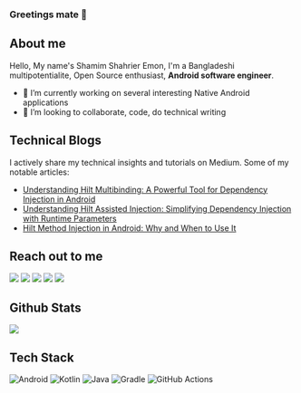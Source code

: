 ### Greetings mate 👋


## About me

Hello, My name's Shamim Shahrier Emon, I'm a Bangladeshi multipotentialite, Open Source enthusiast, **Android software engineer**.


- 🔭 I’m currently working on several interesting Native Android applications
- 👯 I’m looking to collaborate, code, do technical writing  

## Technical Blogs
 I actively share my technical insights and tutorials on Medium. Some of my notable articles: 
 - [Understanding Hilt Multibinding: A Powerful Tool for Dependency Injection in Android](https://medium.com/@emon.dev.bd/understanding-hilt-multibinding-a-powerful-tool-for-dependency-injection-in-android-335327f592cf)
 - [Understanding Hilt Assisted Injection: Simplifying Dependency Injection with Runtime Parameters](https://medium.com/@emon.dev.bd/understanding-hilt-assisted-injection-simplifying-dependency-injection-with-runtime-parameters-ec2c88d18be6)
 - [Hilt Method Injection in Android: Why and When to Use It](https://medium.com/@emon.dev.bd/hilt-method-injection-in-android-why-and-when-to-use-it-4014a9f6a614)
## Reach out to me


[![](https://img.shields.io/badge/LinkedIn-0077B5?style=for-the-badge&logo=linkedin&logoColor=white)](https://www.linkedin.com/in/emon-se/)
[![](https://img.shields.io/badge/Medium-12100E?style=for-the-badge&logo=medium&logoColor=white)](https://medium.com/@emon.dev.bd)
[![](https://img.shields.io/badge/X-000000?style=for-the-badge&logo=x&logoColor=white)](https://www.twitter.com/emon9891/)
[![](https://img.shields.io/badge/Reddit-FF4500?style=for-the-badge&logo=reddit&logoColor=white)](https://www.reddit.com/user/SSEmon)
[![](https://img.shields.io/badge/Gmail-D14836?style=for-the-badge&logo=gmail&logoColor=white)](mailto:emon9891@gmail.com)

## Github Stats

![](https://github-readme-stats.vercel.app/api?username=shamim-emon&show_icons=true&theme=great-gatsby&hide_border=true&include_all_commits=true&count_private=true)

## Tech Stack

![Android](https://img.shields.io/badge/Android-3DDC84?style=for-the-badge&logo=android&logoColor=white)
![Kotlin](https://img.shields.io/badge/Kotlin-B125EA?style=for-the-badge&logo=kotlin&logoColor=white)
![Java](https://img.shields.io/badge/java-%23ED8B00.svg?style=for-the-badge&logo=openjdk&logoColor=white)
![Gradle](https://img.shields.io/badge/Gradle-02303A.svg?style=for-the-badge&logo=Gradle&logoColor=white)
![GitHub Actions](https://img.shields.io/badge/github%20actions-%232671E5.svg?style=for-the-badge&logo=githubactions&logoColor=white)


